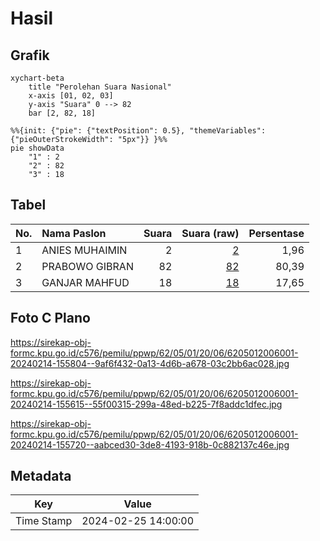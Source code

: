 # Hasil

## Grafik

```mermaid
xychart-beta
    title "Perolehan Suara Nasional"
    x-axis [01, 02, 03]
    y-axis "Suara" 0 --> 82
    bar [2, 82, 18]
```

```mermaid
%%{init: {"pie": {"textPosition": 0.5}, "themeVariables": {"pieOuterStrokeWidth": "5px"}} }%%
pie showData
    "1" : 2
    "2" : 82
    "3" : 18
```

## Tabel

| No. | Nama Paslon    | Suara | Suara (raw) | Persentase |
|:--- |:-------------- | -----:| -----------:| ----------:|
| 1   | ANIES MUHAIMIN | 2     | [2][p-1]    | 1,96       |
| 2   | PRABOWO GIBRAN | 82    | [82][p-2]   | 80,39      |
| 3   | GANJAR MAHFUD  | 18    | [18][p-3]   | 17,65      |


[p-1]: https://github.com/gigit-pemilu/pemilu-2024/blob/main/pilpres/hitung-suara/sub/62-kalimantan-tengah/sub/05-barito-utara/sub/01-montallat/sub/2006-rubei/sub/001-tps/sub/paslon-1.txt
[p-2]: https://github.com/gigit-pemilu/pemilu-2024/blob/main/pilpres/hitung-suara/sub/62-kalimantan-tengah/sub/05-barito-utara/sub/01-montallat/sub/2006-rubei/sub/001-tps/sub/paslon-2.txt
[p-3]: https://github.com/gigit-pemilu/pemilu-2024/blob/main/pilpres/hitung-suara/sub/62-kalimantan-tengah/sub/05-barito-utara/sub/01-montallat/sub/2006-rubei/sub/001-tps/sub/paslon-3.txt

## Foto C Plano

https://sirekap-obj-formc.kpu.go.id/c576/pemilu/ppwp/62/05/01/20/06/6205012006001-20240214-155804--9af6f432-0a13-4d6b-a678-03c2bb6ac028.jpg

https://sirekap-obj-formc.kpu.go.id/c576/pemilu/ppwp/62/05/01/20/06/6205012006001-20240214-155615--55f00315-299a-48ed-b225-7f8addc1dfec.jpg

https://sirekap-obj-formc.kpu.go.id/c576/pemilu/ppwp/62/05/01/20/06/6205012006001-20240214-155720--aabced30-3de8-4193-918b-0c882137c46e.jpg


## Metadata

| Key        | Value               |
| ---------- | ------------------- |
| Time Stamp | 2024-02-25 14:00:00 |



